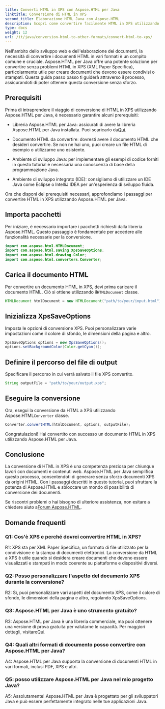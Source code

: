 ```yaml
---
title: Converti HTML in XPS con Aspose.HTML per Java
linktitle: Conversione di HTML in XPS
second_title: Elaborazione HTML Java con Aspose.HTML
description: Scopri come convertire facilmente HTML in XPS utilizzando Aspose.HTML per Java. Crea facilmente documenti multipiattaforma.
type: docs
weight: 12
url: /it/java/conversion-html-to-other-formats/convert-html-to-xps/
---
```

Nell'ambito dello sviluppo web e dell'elaborazione dei documenti, la necessità di convertire i documenti HTML in vari formati è un compito comune e cruciale. Aspose.HTML per Java offre una potente soluzione per convertire senza problemi HTML in XPS (XML Paper Specifica), particolarmente utile per creare documenti che devono essere condivisi o stampati. Questa guida passo passo ti guiderà attraverso il processo, assicurandoti di poter ottenere questa conversione senza sforzo.

## Prerequisiti

Prima di intraprendere il viaggio di conversione di HTML in XPS utilizzando Aspose.HTML per Java, è necessario garantire alcuni prerequisiti:

-  Libreria Aspose.HTML per Java: assicurati di avere la libreria Aspose.HTML per Java installata. Puoi scaricarlo da[Qui](https://releases.aspose.com/html/java/).

- Documento HTML da convertire: dovresti avere il documento HTML che desideri convertire. Se non ne hai uno, puoi creare un file HTML di esempio o utilizzarne uno esistente.

- Ambiente di sviluppo Java: per implementare gli esempi di codice forniti in questo tutorial è necessaria una conoscenza di base della programmazione Java.

- Ambiente di sviluppo integrato (IDE): consigliamo di utilizzare un IDE Java come Eclipse o IntelliJ IDEA per un'esperienza di sviluppo fluida.

Ora che disponi dei prerequisiti necessari, approfondiamo i passaggi per convertire HTML in XPS utilizzando Aspose.HTML per Java.

## Importa pacchetti

Per iniziare, è necessario importare i pacchetti richiesti dalla libreria Aspose.HTML. Questo passaggio è fondamentale per accedere alle funzionalità necessarie per la conversione.

```java
import com.aspose.html.HTMLDocument;
import com.aspose.html.saving.XpsSaveOptions;
import com.aspose.html.drawing.Color;
import com.aspose.html.converters.Converter;
```

## Carica il documento HTML

 Per convertire un documento HTML in XPS, devi prima caricare il documento HTML. Ciò si ottiene utilizzando il`HTMLDocument` classe.

```java
HTMLDocument htmlDocument = new HTMLDocument("path/to/your/input.html");
```

## Inizializza XpsSaveOptions

Imposta le opzioni di conversione XPS. Puoi personalizzare varie impostazioni come il colore di sfondo, le dimensioni della pagina e altro.

```java
XpsSaveOptions options = new XpsSaveOptions();
options.setBackgroundColor(Color.getCyan());
```

## Definire il percorso del file di output

Specificare il percorso in cui verrà salvato il file XPS convertito.

```java
String outputFile = "path/to/your/output.xps";
```

## Eseguire la conversione

 Ora, esegui la conversione da HTML a XPS utilizzando Aspose.HTML`Converter` classe.

```java
Converter.convertHTML(htmlDocument, options, outputFile);
```

Congratulazioni! Hai convertito con successo un documento HTML in XPS utilizzando Aspose.HTML per Java.

## Conclusione

La conversione di HTML in XPS è una competenza preziosa per chiunque lavori con documenti e contenuti web. Aspose.HTML per Java semplifica questo processo, consentendoti di generare senza sforzo documenti XPS da origini HTML. Con i passaggi descritti in questo tutorial, puoi sfruttare la potenza di Aspose.HTML e sbloccare un mondo di possibilità di conversione dei documenti.

 Se riscontri problemi o hai bisogno di ulteriore assistenza, non esitare a chiedere aiuto a[Forum Aspose.HTML](https://forum.aspose.com/).

## Domande frequenti

### Q1: Cos'è XPS e perché dovrei convertire HTML in XPS?

R1: XPS sta per XML Paper Specifica, un formato di file utilizzato per la condivisione e la stampa di documenti elettronici. La conversione da HTML a XPS è utile quando si desidera creare documenti che devono essere visualizzati e stampati in modo coerente su piattaforme e dispositivi diversi.

### Q2: Posso personalizzare l'aspetto del documento XPS durante la conversione?

R2: Sì, puoi personalizzare vari aspetti del documento XPS, come il colore di sfondo, le dimensioni della pagina e altro, regolando XpsSaveOptions.

### Q3: Aspose.HTML per Java è uno strumento gratuito?

 R3: Aspose.HTML per Java è una libreria commerciale, ma puoi ottenere una versione di prova gratuita per valutarne le capacità. Per maggiori dettagli, visitare[Qui](https://releases.aspose.com/html/java).

### Q4: Quali altri formati di documento posso convertire con Aspose.HTML per Java?

A4: Aspose.HTML per Java supporta la conversione di documenti HTML in vari formati, inclusi PDF, XPS e altri.

### Q5: posso utilizzare Aspose.HTML per Java nel mio progetto Java?

A5: Assolutamente! Aspose.HTML per Java è progettato per gli sviluppatori Java e può essere perfettamente integrato nelle tue applicazioni Java.